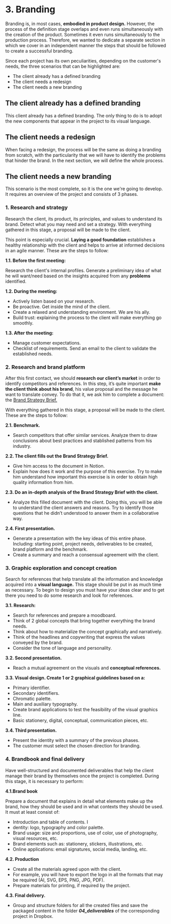 # 3. Branding

Branding is, in most cases, **embodied in product design.** However, the process of the definition stage overlaps and even runs simultaneously with the creation of the product. Sometimes it even runs simultaneously to the production process. Therefore, we wanted to dedicate a separate section in which we cover in an independent manner the steps that should be followed to create a successful branding.

Since each project has its own peculiarities, depending on the customer's needs, the three scenarios that can be highlighted are:

* The client already has a defined branding 
* The client needs a redesign 
* The client needs a new branding

## **The client already has a defined branding**

This client already has a defined branding. The only thing to do is to adopt the new components that appear in the project to its visual language.

## **The client needs a redesign**

When facing a redesign, the process will be the same as doing a branding from scratch, with the particularity that we will have to identify the problems that hinder the brand. In the next section, we will define the whole process.

## **The client needs a new branding**

This scenario is the most complete, so it is the one we're going to develop. It requires an overview of the project and consists of 3 phases.

### 1. Research and strategy

Research the client, its product, its principles, and values to understand its brand. Detect what you may need and set a strategy. With everything gathered in this stage, a proposal will be made to the client.

This point is especially crucial. **Laying a good foundation** establishes a healthy relationship with the client and helps to arrive at informed decisions in an agile manner. These are the steps to follow:

**1.1. Before the first meeting:**

Research the client's internal profiles. Generate a preliminary idea of what he will want/need based on the insights acquired from any **problems** identified.

**1.2. During the meeting:**

* Actively listen based on your research.
* Be proactive. Get inside the mind of the client. 
* Create a relaxed and understanding environment. We are his ally.
* Build trust: explaining the process to the client will make everything go smoothly.

**1.3. After the meeting:**

* Manage customer expectations.
* Checklist of requirements. Send an email to the client to validate the established needs.

### 2. Research and brand platform

After this first contact, we should **research our client’s market** in order to identify competitors and references. In this step, it’s quite important **make the client think about his brand**, his value proposal and the message he want to translate convey. To do that it, we ask him to complete a document: the [Brand Strategy Brief.](https://www.notion.so/mendesaltaren/Brand-Strategy-Brief-350f7e25a4d64e039de2baacf9fa8a9f)

With everything gathered in this stage, a proposal will be made to the client. These are the steps to follow:

**2.1. Benchmark.**

* Search competitors that offer similar services. Analyze them to draw conclusions about best practices and stablished patterns from his industry.

**2.2. The client fills out the Brand Strategy Brief.**

* Give him access to the document in Notion.
* Explain how does it work and the purpose of this exercise. Try to make him understand how important this exercise is in order to obtain high quality information from him.

**2.3. Do an in-depth analysis of the Brand Strategy Brief with the client.**

* Analyze this filled document with the client. Doing this, you will be able to understand the client answers and reasons. Try to identify those questions that he didn’t understood to answer them in a collaborative way.

**2.4. First presentation.**

* Generate a presentation with the key ideas of this entire phase. Including: starting point, project needs, deliverables to be created, brand platform and the benchmark.
* Create a summary and reach a consensual agreement with the client.

### 3. Graphic exploration and concept creation

Search for references that help translate all the information and knowledge acquired into a **visual language.** This stage should be put in as much time as necessary. To begin to design you must have your ideas clear and to get there you need to do some research and look for references.

**3.1. Research:**

* Search for references and prepare a moodboard. 
* Think of 2 global concepts that bring together everything the brand needs. 
* Think about how to materialize the concept graphically and narratively. 
* Think of the headlines and copywriting that express the values conveyed by the brand.
* Consider the tone of language and personality.

**3.2. Second presentation.**

* Reach a mutual agreement on the visuals and **conceptual references.**

**3.3. Visual design. Create 1 or 2 graphical guidelines based on a:** 

* Primary identifier.
* Secondary identifiers.
* Chromatic palette.
* Main and auxiliary typography.
* Create brand applications to test the feasibility of the visual graphics line.
* Basic stationery, digital, conceptual, communication pieces, etc.

**3.4. Third presentation.**

* Present the identity with a summary of the previous phases.
* The customer must select the chosen direction for branding.

### 4. Brandbook and final delivery

Have well-structured and documented deliverables that help the client manage their brand by themselves once the project is completed. During this stage, it is necessary to perform:

**4.1.Brand book**

Prepare a document that explains in detail what elements make up the brand, how they should be used and in what contexts they should be used. It must at least consist of:

* Introduction and table of contents. I
* dentity: logo, typography and color palette. 
* Brand usage: size and proportions, use of color, use of photography, visual resources, etc.
* Brand elements such as: stationery, stickers, illustrations, etc. 
* Online applications: email signatures, social media, landing, etc.

**4.2. Production**

* Create all the materials agreed upon with the client.
* For example, you will have to export the logo in all the formats that may be required \(AI, SVG, EPS, PNG, JPG, PDF\).
* Prepare materials for printing, if required by the project.

**4.3. Final delivery.**

* Group and structure folders for all the created files and save the packaged content in the folder _**04\_deliverables**_ of the corresponding project in Dropbox.

